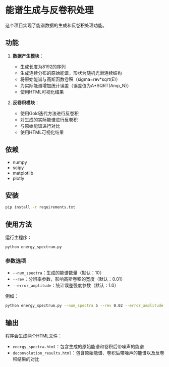 # 能谱生成与反卷积处理

这个项目实现了能谱数据的生成和反卷积处理功能。

## 功能

1. **数据产生模块**：
   - 生成长度为8192的序列
   - 生成连续分布的原始能谱，形状为随机光滑连续结构
   - 将原始能谱与高斯函数卷积（sigma=rev*sqrt(E)）
   - 为实际能谱增加统计误差（误差值为A*SQRT(Amp_N)）
   - 使用HTML可视化结果

2. **反卷积模块**：
   - 使用Gold迭代方法进行反卷积
   - 对生成的实际能谱进行反卷积
   - 与原始能谱进行对比
   - 使用HTML可视化结果

## 依赖

- numpy
- scipy
- matplotlib
- plotly

## 安装

```bash
pip install -r requirements.txt
```

## 使用方法

运行主程序：

```bash
python energy_spectrum.py
```

### 参数选项

- `--num_spectra`：生成的能谱数量（默认：10）
- `--rev`：分辨率参数，影响高斯卷积的宽度（默认：0.01）
- `--error_amplitude`：统计误差强度参数（默认：1.0）

例如：

```bash
python energy_spectrum.py --num_spectra 5 --rev 0.02 --error_amplitude 0.5
```

## 输出

程序会生成两个HTML文件：
- `energy_spectra.html`：包含生成的原始能谱和卷积后带噪声的能谱
- `deconvolution_results.html`：包含原始能谱、卷积后带噪声的能谱以及反卷积结果的对比 